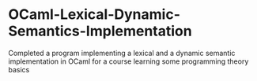 # OCaml-Lexical-Dynamic-Semantics-Implementation
Completed a program implementing a lexical and a dynamic semantic implementation in OCaml for a course learning some programming theory basics
